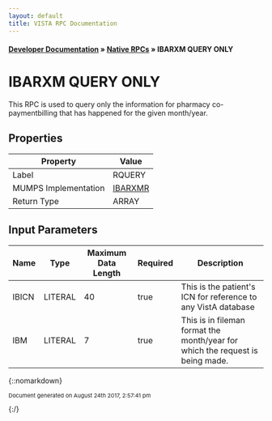 ```yaml
---
layout: default
title: VISTA RPC Documentation
---
```


#### [Developer Documentation](../index) &#187; [Native RPCs](TableOfContents) &#187; IBARXM QUERY ONLY<br/>
# IBARXM QUERY ONLY

This RPC is used to query only the information for pharmacy co-paymentbilling that has happened for the given month/year.

## Properties

Property | Value
--- | ---
Label | RQUERY
MUMPS Implementation | [IBARXMR](http://code.osehra.org/dox/Routine_IBARXMR_source.html)
Return Type | ARRAY


## Input Parameters

Name | Type | Maximum Data Length | Required | Description
--- | --- | --- | --- | ---
IBICN | LITERAL | 40 | true | This is the patient&#x27;s ICN for reference to any VistA database
IBM | LITERAL | 7 | true | This is in fileman format the month/year for which the request is being made.



{::nomarkdown} <br/><p style="font-size: 11px">Document generated on August 24th 2017, 2:57:41 pm</p>{:/}